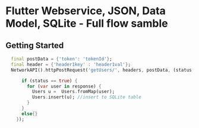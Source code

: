 # Flutter Webservice, JSON, Data Model, SQLite - Full flow samble


## Getting Started

```Dart
  final postData = {'token': 'tokenId'};
  final header = {'header1key' : 'header1val'};
  NetworkAPI().httpPostRequest('getUsers/', headers, postData, (status, response){

      if (status == true) {
        for (var user in response) {
          Users u =  Users.fromMap(user);
          Users.insert(u); //insert to SQLite table
        }
      }
      else{}
    });
```
